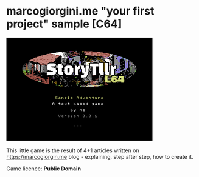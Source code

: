 # marcogiorgini.me "your first project" sample [C64]

![alt text](png/sample64.png)

This little game is the result of 4+1 articles written on https://marcogiorgin.me blog - explaining, step after step, how to create it.

Game licence: **Public Domain**
